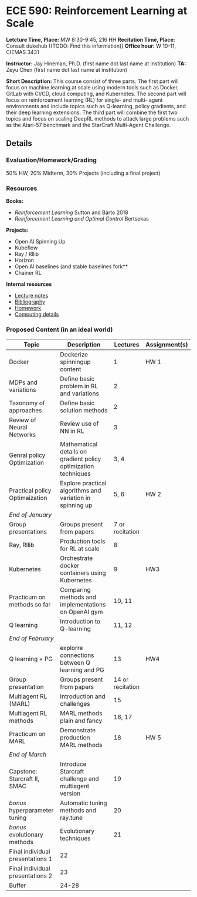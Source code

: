 # ECE 590: Reinforcement Learning at Scale

**Letcture Time, Place:** MW 8:30-9:45, 216 HH
**Recitation Time, Place:** Consult dukehub ((TODO: Find this information)) 
**Office hour:** W 10-11, CIEMAS 3431

**Instructor:** Jay Hineman, Ph.D. (first name dot last name at institution)
**TA:** Zeyu Chen (first name dot last name at institution)

**Short Description:** This course consist of three parts. The first part will
focus on machine learning at scale using modern tools such as Docker, GitLab
with CI/CD, cloud computing, and Kubernetes. The second part will focus on
reinforcement learning (RL) for single- and multi- agent environments and
include topics such as Q-learning, policy gradients, and their deep learning
extensions. The third part will combine the first two topics and focus on
scaling DeepRL methods to attack large problems such as the Atari-57 benchmark
and the StarCraft Multi-Agent Challenge.

## Details
### Evaluation/Homework/Grading
50% HW, 20% Midterm, 30% Projects (including a final project)

### Resources

**Books:**
 * *Reinforcement Learning* Sutton and Barto 2018
 * *Reinforcement Learning and Optimal Control* Bertsekas
 
**Projects:**
  * Open AI Spinning Up
  * Kubeflow
  * Ray / Rllib
  * Horizon
  * Open AI baselines (and stable baselines fork**
  * Chainer RL
  
**Internal resources**
  * [Lecture notes]()
  * [Bibliography]()
  * [Homework]()
  * [Computing details]()

### Proposed Content (in an ideal world)
| Topic                            | Description                                                     |         Lectures | Assignment(s) |
|----------------------------------|-----------------------------------------------------------------|------------------|---------------|
| Docker                           | Dockerize spinningup content                                    |                1 | HW 1          |
| MDPs and variations              | Define basic problem in RL and variations                       |                2 |               |
| Taxonomy of approaches           | Define basic solution methods                                   |                2 |               |
| Review of Neural Networks        | Review use of NN in RL                                          |                3 |               |
| Genral policy Optimization       | Mathematical details on gradient policy optimization techniques |             3, 4 |               |
| Practical policy Optimaization   | Explore practical algorithms and variation in spinning up       |             5, 6 | HW 2          |
| *End of January*                 |                                                                 |                  |               |
| Group presentations              | Groups present from papers                                      |  7 or recitation |               |
| Ray, Rllib                       | Production tools for RL at scale                                |                8 |               |
| Kubernetes                       | Orchestrate docker containers using Kubernetes                  |                9 | HW3           |
| Practicum on methods so far      | Comparing methods and implementations on OpenAI gym             |           10, 11 |               |
| Q learning                       | Introduction to Q-learning                                      |           11, 12 |               |
| *End of February*                |                                                                 |                  |               |
| Q learning + PG                  | explorre connections between Q learning and PG                  |               13 | HW4           |
| Group presentation               | Groups present from papers                                      | 14 or recitation |               |
| Multiagent RL (MARL)             | Introduction and challenges                                     |               15 |               |
| Multiagent RL methods            | MARL methods plain and fancy                                    |           16, 17 |               |
| Practicum on MARL                | Demonstrate production MARL methods                             |               18 | HW 5          |
| *End of March*                   |                                                                 |                  |               |
| Capstone: Starcraft II, SMAC     | Introduce Starcraft challenge and multiagent version            |               19 |               |
| *bonus* hyperparameter tuning    | Automatic tuning methods and ray.tune                           |               20 |               |
| *bonus* evolutionary methods     | Evolutionary techniques                                         |               21 |               |
| Final individual presentations 1 | 22                                                              |                  |               |
| Final individual presentations 2 | 23                                                              |                  |               |
| Buffer                           | 24-28                                                           |                  |               |
